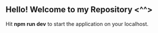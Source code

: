 ## Hello! Welcome to my Repository <^^>

Hit **npm run dev** to start the application on your localhost.
